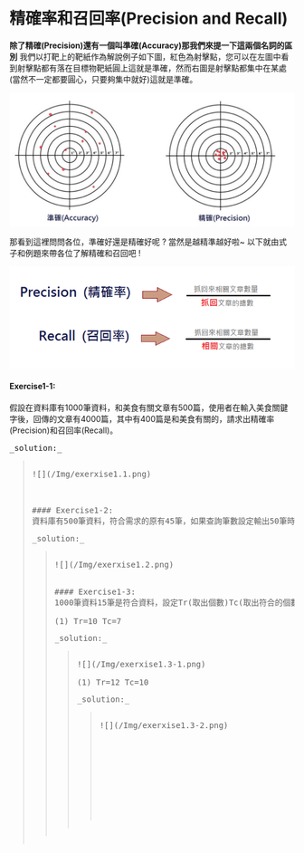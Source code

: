 # 精確率和召回率\(Precision and Recall\)

**除了精確(Precision)還有一個叫準確(Accuracy)那我們來提一下這兩個名詞的區別**
我們以打靶上的靶紙作為解說例子如下圖，紅色為射擊點，您可以在左圖中看到射擊點都有落在目標物靶紙圓上這就是準確，然而右圖是射擊點都集中在某處(當然不一定都要圓心，只要夠集中就好)這就是準確。

![](/Img/Image03.png)


那看到這裡問問各位，準確好還是精確好呢 ? 當然是越精準越好啦~
以下就由式子和例題來帶各位了解精確和召回吧 !


![](/Img/Image04.png)

#### Exercise1-1:

假設在資料庫有1000筆資料，和美食有關文章有500篇，使用者在輸入美食關鍵字後，回傳的文章有4000篇，其中有400篇是和美食有關的，請求出精確率(Precision)和召回率(Recall)。
<pre>_solution:_<blockquote>
![](/Img/exerxise1.1.png)



#### Exercise1-2:
資料庫有500筆資料，符合需求的原有45筆，如果查詢筆數設定輸出50筆時，有23筆符合需求，請求出精確率(Precision)和召回率(Recall)。
<pre>_solution:_<blockquote>
![](/Img/exerxise1.2.png)


#### Exercise1-3:
1000筆資料15筆是符合資料，設定Tr(取出個數)Tc(取出符合的個數)，請求出精確率(Precision)和召回率(Recall)。

(1) Tr=10 Tc=7
<pre>_solution:_<blockquote>
![](/Img/exerxise1.3-1.png)

(1) Tr=12 Tc=10
<pre>_solution:_<blockquote>
![](/Img/exerxise1.3-2.png)







